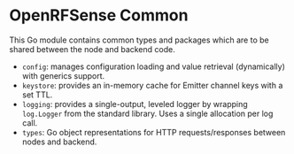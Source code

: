 # OpenRFSense Common
This Go module contains common types and packages which are to be shared between the node and backend code.

- `config`: manages configuration loading and value retrieval (dynamically) with generics support.
- `keystore`: provides an in-memory cache for Emitter channel keys with a set TTL.
- `logging`: provides a single-output, leveled logger by wrapping `log.Logger` from the standard library. Uses a single allocation per log call.
- `types`: Go object representations for HTTP requests/responses between nodes and backend.